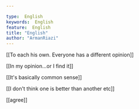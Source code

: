 ```yaml
---

type:  English
keywords:  English
feature:  English
title: "English"
author: "ArmanRiazi"
---
```



[[To each his own. Everyone has a different opinion]]

[[In my opinion...or I find it]]

[[It's basically common sense]]

[[I don't think one is better than another etc]]

[[agree]]